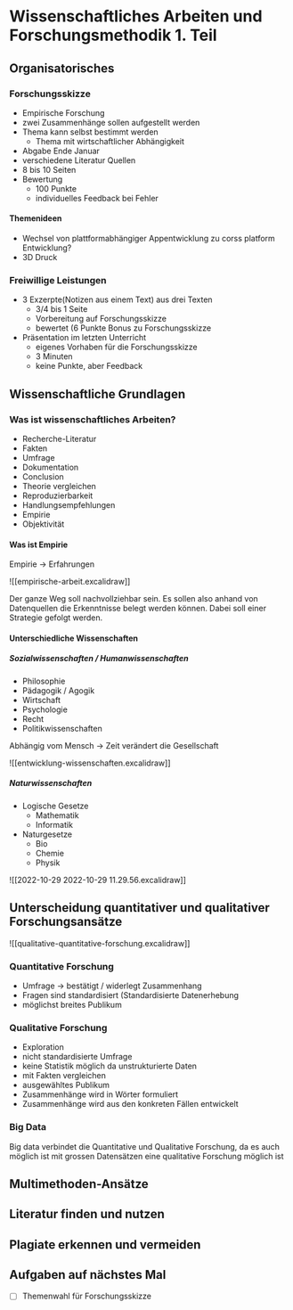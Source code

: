 # Wissenschaftliches Arbeiten und Forschungsmethodik 1. Teil

## Organisatorisches

### Forschungsskizze
- Empirische Forschung
- zwei Zusammenhänge sollen aufgestellt werden
- Thema kann selbst bestimmt werden
	- Thema mit wirtschaftlicher Abhängigkeit
- Abgabe Ende Januar
- verschiedene Literatur Quellen
- 8 bis 10 Seiten
- Bewertung
	- 100 Punkte
	- individuelles Feedback bei Fehler

#### Themenideen
- Wechsel von plattformabhängiger Appentwicklung zu corss platform Entwicklung?
- 3D Druck

### Freiwillige Leistungen
- 3 Exzerpte(Notizen aus einem Text) aus drei Texten
	- 3/4 bis 1 Seite
	- Vorbereitung auf Forschungsskizze
	- bewertet (6 Punkte Bonus zu Forschungsskizze
- Präsentation im letzten Unterricht
	- eigenes Vorhaben für die Forschungsskizze
	- 3 Minuten
	- keine Punkte, aber Feedback

## Wissenschaftliche Grundlagen

### Was ist wissenschaftliches Arbeiten?

- Recherche-Literatur
- Fakten
- Umfrage
- Dokumentation
- Conclusion
- Theorie vergleichen
- Reproduzierbarkeit
- Handlungsempfehlungen
- Empirie
- Objektivität

#### Was ist Empirie

Empirie -> Erfahrungen

![[empirische-arbeit.excalidraw]]

Der ganze Weg soll nachvollziehbar sein. Es sollen also anhand von Datenquellen die Erkenntnisse belegt werden können. Dabei soll einer Strategie gefolgt werden.

#### Unterschiedliche Wissenschaften

##### Sozialwissenschaften / Humanwissenschaften
- Philosophie
- Pädagogik / Agogik
- Wirtschaft
- Psychologie
- Recht
- Politikwissenschaften

Abhängig vom Mensch -> Zeit verändert die Gesellschaft

![[entwicklung-wissenschaften.excalidraw]]

##### Naturwissenschaften
- Logische Gesetze
	- Mathematik
	- Informatik
- Naturgesetze
	- Bio
	- Chemie
	- Physik

![[2022-10-29 2022-10-29 11.29.56.excalidraw]]

## Unterscheidung quantitativer und qualitativer Forschungsansätze

![[qualitative-quantitative-forschung.excalidraw]]

### Quantitative Forschung
- Umfrage -> bestätigt / widerlegt Zusammenhang
- Fragen sind standardisiert (Standardisierte Datenerhebung
- möglichst breites Publikum

### Qualitative Forschung
- Exploration
- nicht standardisierte Umfrage
- keine Statistik möglich da unstrukturierte Daten
- mit Fakten vergleichen
- ausgewähltes Publikum
- Zusammenhänge wird in Wörter formuliert
- Zusammenhänge wird aus den konkreten Fällen entwickelt

### Big Data
Big data verbindet die Quantitative und Qualitative Forschung, da es auch möglich ist mit grossen Datensätzen eine qualitative Forschung möglich ist

## Multimethoden-Ansätze

## Literatur finden und nutzen

## Plagiate erkennen und vermeiden

## Aufgaben auf nächstes Mal
- [ ] Themenwahl für Forschungsskizze 
